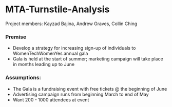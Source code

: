 # MTA-Turnstile-Analysis

Project members: Kayzad Bajina, Andrew Graves, Collin Ching

### Premise

- Develop a strategy for increasing sign-up of individuals to WomenTechWomenYes annual gala
- Gala is held at the start of summer; marketing campaign will take place in months leading up to June

### Assumptions:

- The Gala is a fundraising event with free tickets @ the beginning of June
- Advertising campaign runs from beginning March to end of May
- Want 200 - 1000 attendees at event